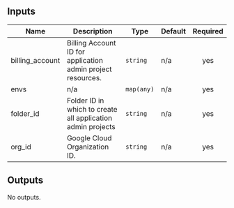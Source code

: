 <!-- BEGINNING OF PRE-COMMIT-TERRAFORM DOCS HOOK -->
## Inputs

| Name | Description | Type | Default | Required |
|------|-------------|------|---------|:--------:|
| billing\_account | Billing Account ID for application admin project resources. | `string` | n/a | yes |
| envs | n/a | `map(any)` | n/a | yes |
| folder\_id | Folder ID in which to create all application admin projects | `string` | n/a | yes |
| org\_id | Google Cloud Organization ID. | `string` | n/a | yes |

## Outputs

No outputs.

<!-- END OF PRE-COMMIT-TERRAFORM DOCS HOOK -->

